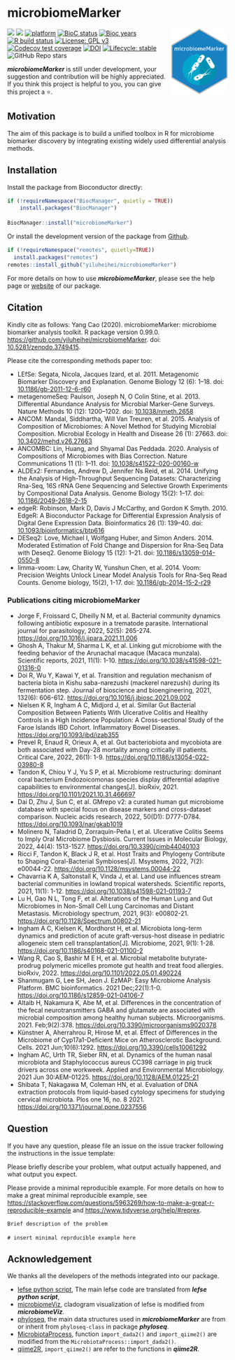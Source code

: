 
<!-- README.md is generated from README.Rmd. Please edit that file -->

# microbiomeMarker

<a href='https://github.com/yiluheihei/microbiomeMarker'/><img src='man/figures/microbiomeMarker.png' height="150" align="right" style="float:right; height:150px;" />

<!-- badges: start -->

[![](https://img.shields.io/badge/release%20version-1.2.1-green.svg)](https://www.bioconductor.org/packages/microbiomeMarker)
[![](https://img.shields.io/badge/devel%20version-1.3.2-green.svg)](https://github.com/yiluheihei/microbiomeMarker)
[![platform](http://www.bioconductor.org/shields/availability/devel/microbiomeMarker.svg)](https://www.bioconductor.org/packages/devel/bioc/html/microbiomeMarker.html#archives)
[![BioC
status](http://www.bioconductor.org/shields/build/release/bioc/microbiomeMarker.svg)](https://bioconductor.org/checkResults/release/bioc-LATEST/microbiomeMarker)
[![Bioc
years](http://www.bioconductor.org/shields/years-in-bioc/microbiomeMarker.svg)](https://www.bioconductor.org/packages/devel/bioc/html/microbiomeMarker.html#since)
[![R build
status](https://github.com/yiluheihei/microbiomeMarker/workflows/R-CMD-check-bioc/badge.svg)](https://github.com/yiluheihei/microbiomeMarker/actions)
[![License: GPL
v3](https://img.shields.io/badge/License-GPLv3-blue.svg)](https://github.com/yiluheihei/microbiomeMarker/blob/master/LICENSE.md)
[![Codecov test
coverage](https://codecov.io/gh/yiluheihei/microbiomeMarker/branch/master/graph/badge.svg)](https://codecov.io/gh/yiluheihei/microbiomeMarker?branch=master)
[![DOI](https://zenodo.org/badge/215731961.svg)](https://zenodo.org/badge/latestdoi/215731961)
[![Lifecycle:
stable](https://img.shields.io/badge/lifecycle-stable-brightgreen.svg)](https://lifecycle.r-lib.org/articles/stages.html#stable)
![GitHub Repo
stars](https://img.shields.io/github/stars/yiluheihei/microbiomeMarker?style=social)
<!-- badges: end -->

***microbiomeMarker*** is still under development, your suggestion and
contribution will be highly appreciated. If you think this project is
helpful to you, you can give this project a :star:.

## Motivation

The aim of this package is to build a unified toolbox in R for
microbiome biomarker discovery by integrating existing widely used
differential analysis methods.

## Installation

Install the package from Bioconductor directly:

``` r
if (!requireNamespace("BiocManager", quietly = TRUE))
    install.packages("BiocManager")

BiocManager::install("microbiomeMarker")
```

Or install the development version of the package from
[Github](https://github.com/yiluheihei/microbiomeMarker).

``` r
if (!requireNamespace("remotes", quietly=TRUE))
  install.packages("remotes")
remotes::install_github("yiluheihei/microbiomeMarker")
```

For more details on how to use ***microbiomeMarker***, please see the
help page or
[website](https://yiluheihei.github.io/microbiomeMarker/index.html) of
our package.

## Citation

Kindly cite as follows: Yang Cao (2020). microbiomeMarker: microbiome
biomarker analysis toolkit. R package version 0.99.0.
<https://github.com/yiluheihei/microbiomeMarker>. doi:
[10.5281/zenodo.3749415](https://doi.org/10.5281/zenodo.3749415).

Please cite the corresponding methods paper too:

-   LEfSe: Segata, Nicola, Jacques Izard, et al. 2011. Metagenomic
    Biomarker Discovery and Explanation. Genome Biology 12 (6): 1–18.
    doi:
    [10.1186/gb-2011-12-6-r60](https://doi.org/10.1186/gb-2011-12-6-r60)
-   metagenomeSeq: Paulson, Joseph N, O Colin Stine, et al. 2013.
    Differential Abundance Analysis for Microbial Marker-Gene Surveys.
    Nature Methods 10 (12): 1200–1202. doi:
    [10.1038/nmeth.2658](https://doi.org/10.1038/nmeth.2658)
-   ANCOM: Mandal, Siddhartha, Will Van Treuren, et al. 2015. Analysis
    of Composition of Microbiomes: A Novel Method for Studying Microbial
    Composition. Microbial Ecology in Health and Disease 26 (1): 27663.
    doi:
    [10.3402/mehd.v26.27663](https://doi.org/10.3402/mehd.v26.27663)
-   ANCOMBC: Lin, Huang, and Shyamal Das Peddada. 2020. Analysis of
    Compositions of Microbiomes with Bias Correction. Nature
    Communications 11 (1): 1–11. doi:
    [10.1038/s41522-020-00160-w](https://doi.org/10.1038/s41522-020-00160-w)
-   ALDEx2: Fernandes, Andrew D, Jennifer Ns Reid, et al. 2014. Unifying
    the Analysis of High-Throughput Sequencing Datasets: Characterizing
    Rna-Seq, 16S rRNA Gene Sequencing and Selective Growth Experiments
    by Compositional Data Analysis. Genome Biology 15(2): 1–17. doi:
    [10.1186/2049-2618-2-15](https://doi.org/10.1186/2049-2618-2-15)
-   edgeR: Robinson, Mark D, Davis J McCarthy, and Gordon K Smyth. 2010.
    EdgeR: A Bioconductor Package for Differential Expression Analysis
    of Digital Gene Expression Data. Bioinformatics 26 (1): 139–40. doi:
    [10.1093/bioinformatics/btp616](https://doi.org/10.1093/bioinformatics/btp616)
-   DESeq2: Love, Michael I, Wolfgang Huber, and Simon Anders. 2014.
    Moderated Estimation of Fold Change and Dispersion for Rna-Seq Data
    with Deseq2. Genome Biology 15 (12): 1–21. doi:
    [10.1186/s13059-014-0550-8](https://doi.org/10.1186/s13059-014-0550-8)
-   limma-voom: Law, Charity W, Yunshun Chen, et al. 2014. Voom:
    Precision Weights Unlock Linear Model Analysis Tools for Rna-Seq
    Read Counts. Genome biology, 15(2), 1-17. doi:
    [10.1186/gb-2014-15-2-r29](https://doi.org/10.1186/gb-2014-15-2-r29)

### Publications citing microbiomeMarker

-   Jorge F, Froissard C, Dheilly N M, et al. Bacterial community
    dynamics following antibiotic exposure in a trematode parasite.
    International journal for parasitology, 2022, 52(5): 265-274.
    <https://doi.org/10.1016/j.ijpara.2021.11.006>
-   Ghosh A, Thakur M, Sharma L K, et al. Linking gut microbiome with
    the feeding behavior of the Arunachal macaque (Macaca munzala).
    Scientific reports, 2021, 11(1): 1-10.
    <https://doi.org/10.1038/s41598-021-01316-0>
-   Doi R, Wu Y, Kawai Y, et al. Transition and regulation mechanism of
    bacteria biota in Kishu saba-narezushi (mackerel narezushi) during
    its fermentation step. Journal of bioscience and bioengineering,
    2021, 132(6): 606-612.
    <https://doi.org/10.1016/j.jbiosc.2021.09.002>
-   Nielsen K R, Ingham A C, Midjord J, et al. Similar Gut Bacterial
    Composition Between Patients With Ulcerative Colitis and Healthy
    Controls in a High Incidence Population: A Cross-sectional Study of
    the Faroe Islands IBD Cohort. Inflammatory Bowel Diseases.
    <https://doi.org/10.1093/ibd/izab355>
-   Prevel R, Enaud R, Orieux A, et al. Gut bacteriobiota and mycobiota
    are both associated with Day-28 mortality among critically ill
    patients. Critical Care, 2022, 26(1): 1-9.
    <https://doi.org/10.1186/s13054-022-03980-8>
-   Tandon K, Chiou Y J, Yu S P, et al. Microbiome restructuring:
    dominant coral bacterium Endozoicomonas species display differential
    adaptive capabilities to environmental changes\[J\]. bioRxiv, 2021.
    <https://doi.org/10.1101/2021.10.31.466697>
-   Dai D, Zhu J, Sun C, et al. GMrepo v2: a curated human gut
    microbiome database with special focus on disease markers and
    cross-dataset comparison. Nucleic acids research, 2022, 50(D1):
    D777-D784. <https://doi.org/10.1093/nar/gkab1019>
-   Molinero N, Taladrid D, Zorraquín-Peña I, et al. Ulcerative Colitis
    Seems to Imply Oral Microbiome Dysbiosis. Current Issues in
    Molecular Biology, 2022, 44(4): 1513-1527.
    <https://doi.org/10.3390/cimb44040103>
-   Ricci F, Tandon K, Black J R, et al. Host Traits and Phylogeny
    Contribute to Shaping Coral-Bacterial Symbioses\[J\]. Msystems,
    2022, 7(2): e00044-22. <https://doi.org/10.1128/msystems.00044-22>
-   Chavarria K A, Saltonstall K, Vinda J, et al. Land use influences
    stream bacterial communities in lowland tropical watersheds.
    Scientific reports, 2021, 11(1): 1-12.
    <https://doi.org/10.1038/s41598-021-01193-7>
-   Lu H, Gao N L, Tong F, et al. Alterations of the Human Lung and Gut
    Microbiomes in Non-Small Cell Lung Carcinomas and Distant
    Metastasis. Microbiology spectrum, 2021, 9(3): e00802-21.
    <https://doi.org/10.1128/Spectrum.00802-21>
-   Ingham A C, Kielsen K, Mordhorst H, et al. Microbiota long-term
    dynamics and prediction of acute graft-versus-host disease in
    pediatric allogeneic stem cell transplantation\[J\]. Microbiome,
    2021, 9(1): 1-28. <https://doi.org/10.1186/s40168-021-01100-2>
-   Wang R, Cao S, Bashir M E H, et al. Microbial metabolite
    butyrate-prodrug polymeric micelles promote gut health and treat
    food allergies. bioRxiv,
    2022. <https://doi.org/10.1101/2022.05.01.490224>
-   Shanmugam G, Lee SH, Jeon J. EzMAP: Easy Microbiome Analysis
    Platform. BMC bioinformatics. 2021 Dec;22(1):1-0.
    <https://doi.org/10.1186/s12859-021-04106-7>
-   Altaib H, Nakamura K, Abe M, et al. Differences in the concentration
    of the fecal neurotransmitters GABA and glutamate are associated
    with microbial composition among healthy human subjects.
    Microorganisms. 2021. Feb;9(2):378.
    <https://doi.org/10.3390/microorganisms9020378>
-   Künstner A, Aherrahrou R, Hirose M, et al. Effect of Differences in
    the Microbiome of Cyp17a1-Deficient Mice on Atherosclerotic
    Background. Cells. 2021 Jun;10(6):1292.
    <https://doi.org/10.3390/cells10061292>
-   Ingham AC, Urth TR, Sieber RN, et al. Dynamics of the human nasal
    microbiota and Staphylococcus aureus CC398 carriage in pig truck
    drivers across one workweek. Applied and Environmental Microbiology.
    2021 Jun 30:AEM-01225. <https://doi.org/10.1128/AEM.01225-21>
-   Shibata T, Nakagawa M, Coleman HN, et al. Evaluation of DNA
    extraction protocols from liquid-based cytology specimens for
    studying cervical microbiota. Plos one 16, no. 8 2021.
    <https://doi.org/10.1371/journal.pone.0237556>

## Question

If you have any question, please file an issue on the issue tracker
following the instructions in the issue template:

Please briefly describe your problem, what output actually happened, and
what output you expect.

Please provide a minimal reproducible example. For more details on how
to make a great minimal reproducible example, see
<https://stackoverflow.com/questions/5963269/how-to-make-a-great-r-reproducible-example>
and <https://www.tidyverse.org/help/#reprex>.

    Brief description of the problem

    # insert minimal reprducible example here

## Acknowledgement

We thanks all the developers of the methods integrated into our package.

-   [lefse python
    script](https://bitbucket.org/biobakery/biobakery/wiki/lefse), The
    main lefse code are translated from ***lefse python script***,
-   [microbiomeViz](https://github.com/lch14forever/microbiomeViz),
    cladogram visualization of lefse is modified from
    ***microbiomeViz***.
-   [phyloseq](https://github.com/joey711/phyloseq), the main data
    structures used in ***microbiomeMarker*** are from or inherit from
    `phyloseq-class` in package ***phyloseq***.
-   [MicrobiotaProcess](https://github.com/YuLab-SMU/MicrobiotaProcess),
    function `import_dada2()` and `import_qiime2()` are modified from
    the `MicrobiotaProcess::import_dada2()`.
-   [qiime2R](https://github.com/jbisanz/qiime2R), `import_qiime2()` are
    refer to the functions in ***qiime2R***.
